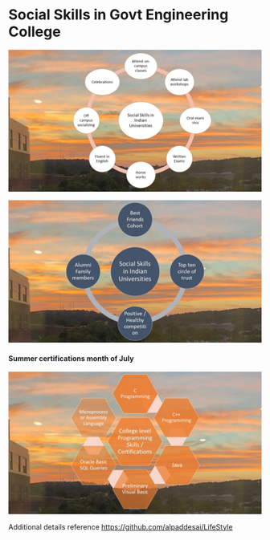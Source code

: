 # Social Skills in Govt Engineering College

![image](SocialSkillsIndianUniversities.jpg)

![image](SocialSkillsInIndianUniversitiesI.jpg)

#### Summer certifications month  of July
![image](CollegelevelProgrammingSkillsCertifications.jpg)

Additional details reference https://github.com/alpaddesai/LifeStyle
